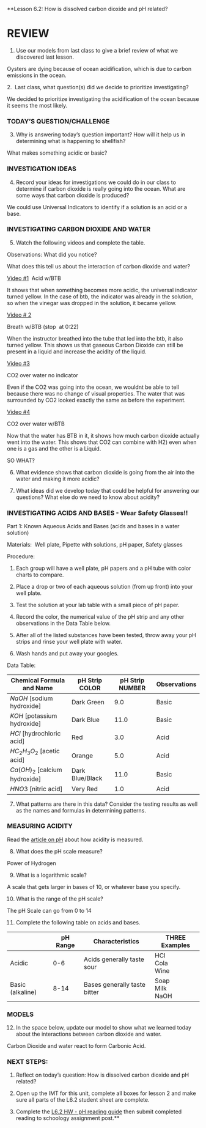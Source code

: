 **Lesson 6.2: How is dissolved carbon dioxide and pH related? 

# REVIEW

1. Use our models from last class to give a brief review of what we discovered last lesson.

Oysters are dying because of ocean acidification, which is due to carbon emissions in the ocean. 
  
  

2.  Last class, what question(s) did we decide to prioritize investigating?

We decided to prioritize investigating the acidification of the ocean because it seems the most likely.
  
  

### TODAY’S QUESTION/CHALLENGE

3. Why is answering today’s question important? How will it help us in determining what is happening to shellfish?


What makes something acidic or basic?
  
  
  

### INVESTIGATION IDEAS

4. Record your ideas for investigations we could do in our class to determine if carbon dioxide is really going into the ocean. What are some ways that carbon dioxide is produced? 

  

We could use Universal Indicators to identify if a solution is an acid or a base.
  
  

### INVESTIGATING CARBON DIOXIDE AND WATER

  

5. Watch the following videos and complete the table. 

  

  

Observations: What did you notice?

What does this tell us about the interaction of carbon dioxide and water? 

[Video #1](https://www.youtube.com/watch?v=9NpMj6ekcP4)  Acid w/BTB

It shows that when something becomes more acidic, the universal indicator turned yellow. In the case of btb, the indicator was already in the solution, so when the vinegar was dropped in the solution, it became yellow.

  

[Video # 2](https://youtu.be/UPIwkeDNIHo)

Breath w/BTB (stop  at 0:22)

When the instructor breathed into the tube that led into the btb, it also turned yellow. This shows us that gaseous Carbon Dioxide can still be present in a liquid and increase the acidity of the liquid.
  

[Video #3](https://youtu.be/AtvjUUSI3q0)

CO2 over water no indicator

  
Even if the CO2 was going into the ocean, we wouldnt be able to tell because there was no change of visual properties. The water that was surrounded by CO2 looked exactly the same as before the experiment.
  

[Video #4](https://youtu.be/j5RkRJriGng)

CO2 over water w/BTB

Now that the water has BTB in it, it shows how much carbon dioxide actually went into the water. This shows that CO2 can combine with H2) even when one is a gas and the other is a Liquid.

  
  

SO WHAT?

6. What evidence shows that carbon dioxide is going from the air into the water and making it more acidic? 

  
  
  
  

7. What ideas did we develop today that could be helpful for answering our questions? What else do we need to know about acidity?

  
  
  

### INVESTIGATING ACIDS AND BASES - Wear Safety Glasses!!

Part 1: Known Aqueous Acids and Bases (acids and bases in a water solution)

Materials:  Well plate, Pipette with solutions, pH paper, Safety glasses

Procedure: 

1.  Each group will have a well plate, pH papers and a pH tube with color charts to compare. 
    
2.  Place a drop or two of each aqueous solution (from up front) into your well plate. 
    
3.  Test the solution at your lab table with a small piece of pH paper.  
    
4.  Record the color, the numerical value of the pH strip and any other observations in the Data Table below. 
    
5.  After all of the listed substances have been tested, throw away your pH strips and rinse your well plate with water. 
    
6.  Wash hands and put away your googles.
    

  

Data Table:

| Chemical Formula and Name        | pH Strip COLOR  | pH Strip NUMBER | Observations |
| -------------------------------- | --------------- | --------------- | ------------ |
| $NaOH$ [sodium hydroxide]        | Dark Green      | 9.0             | Basic        |
| $KOH$ [potassium hydroxide]      | Dark Blue       | 11.0            | Basic        |
| $HCl$ [hydrochloric acid]        | Red             | 3.0             | Acid         |
| $HC_{2}H_{3}O_{2}$ [acetic acid] | Orange          | 5.0             | Acid         |
| $Ca(OH)_{2}$ [calcium hydroxide] | Dark Blue/Black | 11.0            | Basic        |
| $HNO3$ [nitric acid]             | Very Red        | 1.0             | Acid         |



7.  What patterns are there in this data? Consider the testing results as well as the names and formulas in determining patterns.
    


  

### MEASURING ACIDITY

Read the [article on pH](https://drive.google.com/file/d/16PfmvoFBjoxEJQyanHKQPIc9H6f8x0CL/view?usp=sharing) about how acidity is measured. 

8. What does the pH scale measure? 

Power of Hydrogen

9. What is a logarithmic scale? 

A scale that gets larger in bases of 10, or whatever base you specify.

10. What is the range of the pH scale? 

The pH Scale can go from 0 to 14

11. Complete the following table on acids and bases. 

|                  | pH Range | Characteristics              | THREE Examples       |
| ---------------- | -------- | ---------------------------- | -------------------- |
| Acidic           | 0-6      | Acids generally taste sour   | HCl<br>Cola<br>Wine  |
| Basic (alkaline) | 8-14     | Bases generally taste bitter | Soap<br>Milk<br>NaOH | 


### MODELS

12. In the space below, update our model to show what we learned today about the interactions between carbon dioxide and water. 

Carbon Dioxide and water react to form Carbonic Acid.


### NEXT STEPS:

1.  Reflect on today’s question: How is dissolved carbon dioxide and pH related?
    
2.  Open up the IMT for this unit, complete all boxes for lesson 2 and make sure all parts of the L6.2 student sheet are complete. 
    
3.  Complete the [L6.2 HW - pH reading guide](https://docs.google.com/document/d/1cbKlD6p7CwzteBtITEVzjo9KM35Dp2Dn/edit?usp=sharing&ouid=102689172288523539314&rtpof=true&sd=true) then submit completed reading to schoology assignment post.**